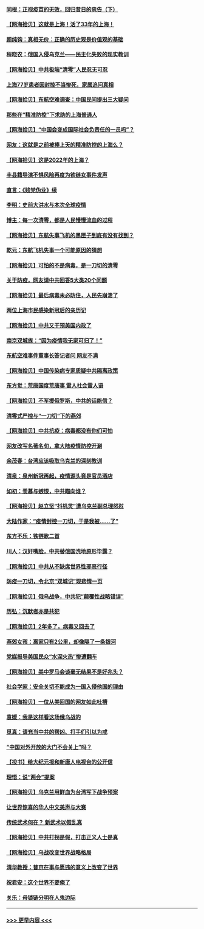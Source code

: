 #### [同根：正视疫苗的无效，回归昔日的忠告（下）](../pages/nsc993/n13688756.md?t=04021202) 
#### [【网海拾贝】这就是上海！活了33年的上海！](../pages/nsc993/n13688654.md?t=04021202) 
#### [颜纯钩：真相无价：正确的历史观是价值观的基础](../pages/nsc993/n13688555.md?t=04021202) 
#### [程晓农：俄国入侵乌克兰——民主化失败的现实教训](../pages/nsc993/n13686006.md?t=04021202) 
#### [【网海拾贝】中共极端“清零”人民忍无可忍](../pages/nsc993/n13685914.md?t=04021202) 
#### [上海77岁患者因封控不当惨死，家属追问真相](../pages/nsc993/n13685891.md?t=04021202) 
#### [【网海拾贝】东航空难调查：中国民间提出三大疑问](../pages/nsc993/n13683137.md?t=04021202) 
#### [那些在“精准防控”下求助的上海普通人](../pages/nsc993/n13683088.md?t=04021202) 
#### [【网海拾贝】“中国会变成国际社会负责任的一员吗”？](../pages/nsc993/n13680707.md?t=04021202) 
#### [网友：这就是之前被捧上天的精准防控的上海么？](../pages/nsc993/n13680287.md?t=04021202) 
#### [【网海拾贝】这是2022年的上海？](../pages/nsc993/n13678253.md?t=04021202) 
#### [丰县籍导演不惧风险再度为铁链女事件发声](../pages/nsc993/n13678215.md?t=04021202) 
#### [直言：《贱党伪业》续](../pages/nsc993/n13678056.md?t=04021202) 
#### [李明：史前大洪水与本次全球疫情](../pages/nsc993/n13677332.md?t=04021202) 
#### [博主：每一次清零，都是人民慢慢流血的过程](../pages/nsc993/n13676078.md?t=04021202) 
#### [【网海拾贝】东航失事飞机的黑匣子到底有没有找到？](../pages/nsc993/n13676034.md?t=04021202) 
#### [乾元：东航飞机失事一个可能原因的猜想](../pages/nsc993/n13675834.md?t=04021202) 
#### [【网海拾贝】可怕的不是病毒，是一刀切的清零](../pages/nsc993/n13674403.md?t=04021202) 
#### [关于防疫，网友请中共回答5大类20个问题](../pages/nsc993/n13674318.md?t=04021202) 
#### [【网海拾贝】最后病毒未必防住，人民先崩溃了](../pages/nsc993/n13672307.md?t=04021202) 
#### [两位上海市民感染新冠后的亲历记](../pages/nsc993/n13672217.md?t=04021202) 
#### [【网海拾贝】中共又干预美国内政了](../pages/nsc993/n13669564.md?t=04021202) 
#### [南京双城族：“因为疫情我无家可归了！”](../pages/nsc993/n13669511.md?t=04021202) 
#### [东航空难事件董事长答记者问 网友不满](../pages/nsc993/n13669436.md?t=04021202) 
#### [【网海拾贝】中国传染病专家质疑中共隔离政策](../pages/nsc993/n13667190.md?t=04021202) 
#### [东方觉：荒唐国度荒唐事 雷人社会雷人语](../pages/nsc993/n13666926.md?t=04021202) 
#### [【网海拾贝】不军援俄罗斯，中共的话能信？](../pages/nsc993/n13664594.md?t=04021202) 
#### [清零式严控与“一刀切”下的燕郊](../pages/nsc993/n13664450.md?t=04021202) 
#### [【网海拾贝】中共抗疫：病毒都没有你们可怕](../pages/nsc993/n13662063.md?t=04021202) 
#### [网友改写名著名句，拿大陆疫情防控开涮](../pages/nsc993/n13661999.md?t=04021202) 
#### [余茂春：台湾应该吸取乌克兰的深刻教训](../pages/nsc993/n13661829.md?t=04021202) 
#### [清泉：泉州新冠再起，疫情源头竟是官员酒店](../pages/nsc993/n13660898.md?t=04021202) 
#### [如初：羡慕与嫉恨，中共瞄向谁？](../pages/nsc993/n13660773.md?t=04021202) 
#### [【网海拾贝】赵立坚“抖机灵”遭乌克兰副总理怒怼](../pages/nsc993/n13659660.md?t=04021202) 
#### [大陆作家：“疫情封控一刀切，于是我被……了”](../pages/nsc993/n13659323.md?t=04021202) 
#### [东方不乐：铁链歌二首](../pages/nsc993/n13659123.md?t=04021202) 
#### [川人：汉奸嘴脸，中共替俄国洗地原形毕露？](../pages/nsc993/n13657995.md?t=04021202) 
#### [【网海拾贝】中共从不缺席世界性邪恶行径](../pages/nsc993/n13657799.md?t=04021202) 
#### [防疫一刀切，令北京“双城记”现悲情一页](../pages/nsc993/n13657746.md?t=04021202) 
#### [【网海拾贝】俄乌战争，中共犯“颠覆性战略错误”](../pages/nsc993/n13655760.md?t=04021202) 
#### [历弘：沉默者亦是共犯](../pages/nsc993/n13652799.md?t=04021202) 
#### [【网海拾贝】2年多了，病毒又回去了](../pages/nsc993/n13652629.md?t=04021202) 
#### [燕郊女孩：离家只有2公里，却像隔了一条银河](../pages/nsc993/n13652450.md?t=04021202) 
#### [党媒报导美国民众“水深火热”惨遭翻车](../pages/nsc993/n13649966.md?t=04021202) 
#### [【网海拾贝】美中罗马会谈毫无结果不是好兆头？](../pages/nsc993/n13649860.md?t=04021202) 
#### [社会学家：安全关切不能成为一国入侵他国的理由](../pages/nsc993/n13649744.md?t=04021202) 
#### [【网海拾贝】一位从美回国的网友如此吐槽](../pages/nsc993/n13647381.md?t=04021202) 
#### [袁媛：我是这样看这场俄乌战的](../pages/nsc993/n13644892.md?t=04021202) 
#### [觅真：请充当中共的帮凶、打手们引以为戒](../pages/nsc993/n13644228.md?t=04021202) 
#### [“中国对外开放的大门不会关上”吗？](../pages/nsc993/n13644191.md?t=04021202) 
#### [【投书】给大纪元报和新唐人电视台的公开信](../pages/nsc993/n13644124.md?t=04021202) 
#### [理悟：说“两会”提案](../pages/nsc993/n13643927.md?t=04021202) 
#### [【网海拾贝】乌克兰用鲜血为台湾写下战争预案](../pages/nsc993/n13643578.md?t=04021202) 
#### [让世界惊喜的华人中文美声与大赛](../pages/nsc993/n13641647.md?t=04021202) 
#### [传统武术何在？ 新武术以假乱真](../pages/nsc993/n13641615.md?t=04021202) 
#### [【网海拾贝】中共打拐是假，打击正义人士是真](../pages/nsc993/n13641238.md?t=04021202) 
#### [【网海拾贝】乌战改变世界战略格局](../pages/nsc993/n13639171.md?t=04021202) 
#### [清华教授：普京在事与愿违的意义上改变了世界](../pages/nsc993/n13639019.md?t=04021202) 
#### [祝君安：这个世界不要俺了](../pages/nsc993/n13638903.md?t=04021202) 
#### [关乐：母锁链分明在人鬼边际](../pages/nsc993/n13637601.md?t=04021202) 

----
#### [ >>> 更早内容 <<< ](../indexes/nsc993-earlier.md)
